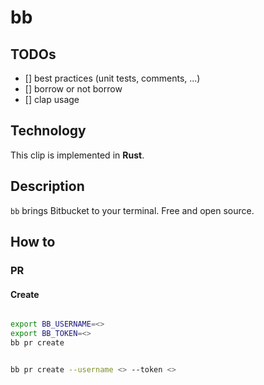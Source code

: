 # bb

## TODOs

- [] best practices (unit tests, comments, ...)
- [] borrow or not borrow 
- [] clap usage 

## Technology
This clip is implemented in **Rust**.

## Description

`bb` brings Bitbucket to your terminal. Free and open source.


## How to

### PR

#### Create

```sh

export BB_USERNAME=<>
export BB_TOKEN=<>
bb pr create


bb pr create --username <> --token <>

```
